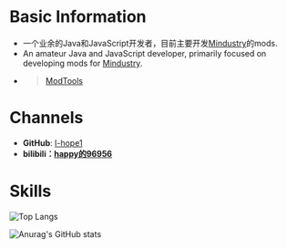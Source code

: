 # Basic Information

- 一个业余的Java和JavaScript开发者，目前主要开发[Mindustry](https://github.com/Anuken/Mindusty)的mods.
- An amateur Java and JavaScript developer, primarily focused on developing mods for [Mindustry](https://github.com/Anuken/Mindustry).
- > [ModTools](https://github.com/I-hope1/mod-tools)

# Channels

* **GitHub**: [I-hope1](https://github.com/I-hope1)
* **bilibili：[happy的96956](https://space.bilibili.com/473547626)**


# Skills

![Top Langs](https://github-readme-stats.vercel.app/api/top-langs/?username=I-hope1&hide=HTML,css,php&layout=compact&show_icons=true)

![Anurag's GitHub stats](https://github-readme-stats.vercel.app/api?username=I-hope1&show_icons=true)

